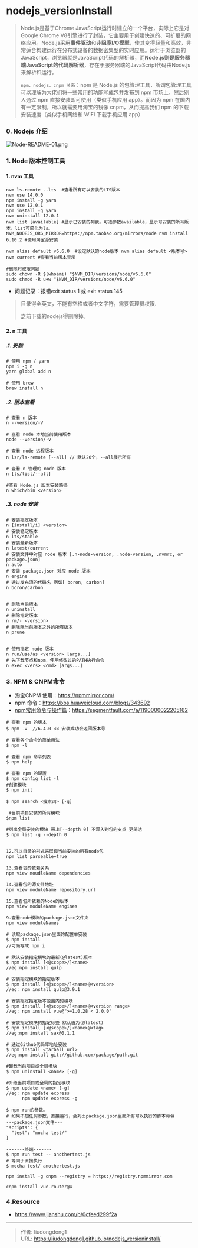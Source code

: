 # nodejs_versionInstall


> Node.js是基于Chrome JavaScript运行时建立的一个平台，实际上它是对Google Chrome V8引擎进行了封装，它主要用于创建快速的、可扩展的网络应用。Node.js采用**事件驱动**和**非阻塞I/O模型**，使其变得轻量和高效，非常适合构建运行在分布式设备的数据密集型的实时应用。运行于浏览器的JavaScript，浏览器就是JavaScript代码的解析器，而**Node.js则是服务器端JavaScript的代码解析器**，存在于服务器端的JavaScript代码由Node.js来解析和运行。
>
> `npm，nodejs，cnpm 关系`：npm 是 Node.js 的包管理工具，所谓包管理工具可以理解为大佬们将一些常用的功能写成包并发布到 npm 市场上，然后别人通过 npm 直接安装即可使用（类似手机应用 app）。而因为 npm 在国内有一定限制，所以就需要用淘宝的镜像 cnpm，从而提高我们 npm 的下载安装速度（类似手机网络和 WIFI 下载手机应用 app）

### 0. Nodejs 介绍

![Node-README-01.png](https://gitee.com/github-25970295/picture2023/raw/master/6629b0d130ca43de9dc6fdbc7eeb4960tplv-k3u1fbpfcp-zoom-in-crop-mark4536000.png)

### 1. Node 版本控制工具

#### 1. nvm 工具

```shell
nvm ls-remote --lts  #查看所有可以安装的LTS版本
nvm use 14.0.0
npm install -g yarn
nvm use 12.0.1
npm install -g yarn
nvm uninstall 12.0.1
nvm list [available] #显示已安装的列表。可选参数available，显示可安装的所有版本。list可简化为ls。
NVM_NODEJS_ORG_MIRROR=https://npm.taobao.org/mirrors/node nvm install 6.10.2 #使用淘宝源安装

nvm alias default v6.6.0  #设定默认的node版本 nvm alias default <版本号>
nvm current #查看当前版本显示

#删除时权限问题
sudo chown -R $(whoami) "$NVM_DIR/versions/node/v6.6.0"
sudo chmod -R u+w "$NVM_DIR/versions/node/v6.6.0"      
```

- 问题记录：报错exit status 1 或 exit status 145

> 目录得全英文，不能有空格或者中文字符，需要管理员权限.
>
> 之前下载的nodejs得删除掉。

#### 2. n 工具

##### .1. 安装

```shell
# 使用 npm / yarn
npm i -g n
yarn global add n

# 使用 brew
brew install n
```

##### .2. 版本查看

```shell
# 查看 n 版本
n --version/-V

# 查看 node 本地当前使用版本
node --version/-v

# 查看 node 远程版本
n lsr/ls-remote [--all] // 默认20个，--all展示所有

# 查看 n 管理的 node 版本
n [ls/list/--all]

#查看 Node.js 版本安装路径
n which/bin <version>
```

##### .3. node 安装

```shell
# 安装指定版本
n [install/i] <version>
# 安装稳定版本
n lts/stable
# 安装最新版本
n latest/current
# 安装文件中对应 node 版本 [.n-node-version, .node-version, .nvmrc, or package.json]
n auto
# 安装 package.json 对应 node 版本
n engine
# 通过发布流的代码名 例如[ boron, carbon]
n boron/carbon


# 删除当前版本
n uninstall
# 删除指定版本
n rm/- <version>
# 删除除当前版本之外的所有版本
n prune


# 使用指定 node 版本
n run/use/as <version> [args...]
# 先下载节点和npm，使用修改过的PATH执行命令
n exec <vers> <cmd> [args...]
```

### 3. NPM & CNPM命令

- 淘宝CNPM 使用：https://npmmirror.com/
- npm 命令：https://bbs.huaweicloud.com/blogs/343692
- [npm常用命令与操作篇](https://segmentfault.com/a/1190000022205162)：https://segmentfault.com/a/1190000022205162

```shell
# 查看 npm 的版本 
$ npm -v  //6.4.0 << 安装成功会返回版本号

# 查看各个命令的简单用法
$ npm -l 
 
# 查看 npm 命令列表
$ npm help

# 查看 npm 的配置
$ npm config list -l
#创建模块
$ npm init

$ npm search <搜索词> [-g]
 
 #当前项目安装的所有模块
$npm list

#列出全局安装的模块 带上[--depth 0] 不深入到包的支点 更简洁
$ npm list -g --depth 0


12.可以目录的形式来展现当前安装的所有node包
npm list parseable=true

13.查看包的依赖关系
npm view moudleName dependencies

14.查看包的源文件地址
npm view moduleName repository.url

15.查看包所依赖的Node的版本
npm view moduleName engines

9.查看node模块的package.json文件夹
npm view moduleNames

# 读取package.json里面的配置单安装  
$ npm install 
//可简写成 npm i

# 默认安装指定模块的最新(@latest)版本
$ npm install [<@scope>/]<name> 
//eg:npm install gulp

# 安装指定模块的指定版本
$ npm install [<@scope>/]<name>@<version>
//eg: npm install gulp@3.9.1

# 安装指定指定版本范围内的模块
$ npm install [<@scope>/]<name>@<version range>
//eg: npm install vue@">=1.0.28 < 2.0.0"

# 安装指定模块的指定标签 默认值为(@latest)
$ npm install [<@scope>/]<name>@<tag>
//eg:npm install sax@0.1.1

# 通过Github代码库地址安装
$ npm install <tarball url>
//eg:npm install git://github.com/package/path.git

#卸载当前项目或全局模块 
$ npm uninstall <name> [-g] 

#升级当前项目或全局的指定模块
$ npm update <name> [-g] 
//eg: npm update express 
      npm update express -g
      
$ npm run的参数。
# 如果不加任何参数，直接运行，会列出package.json里面所有可以执行的脚本命令
---package.json文件---
"scripts": {
  "test": "mocha test/"
}

-------终端-------
$ npm run test -- anothertest.js
# 等同于直接执行
$ mocha test/ anothertest.js
```



```shell
npm install -g cnpm --registry = https://registry.npmmirror.com

cnpm install vue-router@4
```



### 4.Resource

- https://www.jianshu.com/p/0cfeed299f2a


---

> 作者: liudongdong1  
> URL: https://liudongdong1.github.io/nodejs_versioninstall/  

